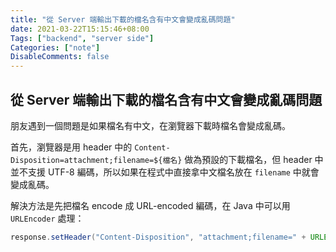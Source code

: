 ```yaml
---
title: "從 Server 端輸出下載的檔名含有中文會變成亂碼問題"
date: 2021-03-22T15:15:46+08:00
Tags: ["backend", "server side"]
Categories: ["note"]
DisableComments: false
---
```

## 從 Server 端輸出下載的檔名含有中文會變成亂碼問題

朋友遇到一個問題是如果檔名有中文，在瀏覽器下載時檔名會變成亂碼。

首先，瀏覽器是用 header 中的 `Content-Disposition=attachment;filename=${檔名}` 做為預設的下載檔名，但 header 中並不支援 UTF-8 編碼，所以如果在程式中直接拿中文檔名放在 `filename` 中就會變成亂碼。

解決方法是先把檔名 encode 成 URL-encoded 編碼，在 Java 中可以用 `URLEncoder` 處理：

```java
response.setHeader("Content-Disposition", "attachment;filename=" + URLEncoder.encode(fileName, "UTF-8");
```